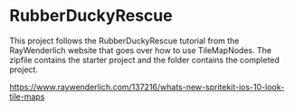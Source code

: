 # RubberDuckyRescue

This project follows the RubberDuckyRescue tutorial from the RayWenderlich website that goes over how to use TileMapNodes. The zipfile contains the starter project and the folder contains the completed project.

https://www.raywenderlich.com/137216/whats-new-spritekit-ios-10-look-tile-maps
